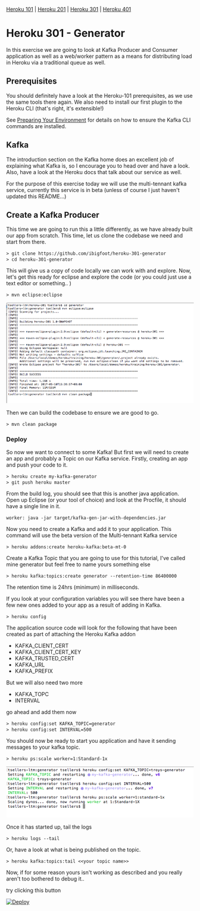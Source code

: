 [Heroku 101](https://github.com/ibigfoot/heroku-101) | [Heroku 201](https://github.com/ibigfoot/heroku-201) | [Heroku 301](https://github.com/ibigfoot/heroku-301) | [Heroku 401](https://github.com/ibigfoot/heroku-401)

# Heroku 301 - Generator

In this exercise we are going to look at Kafka Producer and Consumer application as well as a web/worker pattern as a means for distributing load in Heroku via a traditional queue as well.

## Prerequisites 
You should definitely have a look at the Heroku-101 prerequisites, as we use the same tools there again. 
We also need to install our first plugin to the Heroku CLI (that's right, it's extensible!) 

See [Preparing Your Environment](https://devcenter.heroku.com/articles/kafka-on-heroku#preparing-your-development-environment) for details on how to ensure the Kafka CLI commands are installed. 

## Kafka
The introduction section on the Kafka home does an excellent job of explaining what Kafka is, so I encourage you to head over and have a look. Also, have a look at the Heroku docs that talk about our service as well. 

For the purpose of this exercise today we will use the multi-tennant kafka service, currently this service is in beta (unless of course I just haven't updated this README...) 

## Create a Kafka Producer

This time we are going to run this a little differently, as we have already built our app from scratch. This time, let us clone the codebase we need and start from there.

```
> git clone https://github.com/ibigfoot/heroku-301-generator
> cd heroku-301-generator
```

This will give us a copy of code locally we can work with and explore. 
Now, let's get this ready for eclipse and explore the code (or you could just use a text editor or something.. )

```
> mvn eclipse:eclipse
```

![Build Generator](images/1-buildGenerator.png)

Then we can build the codebase to ensure we are good to go.
```
> mvn clean package
``` 

### Deploy 

So now we want to connect to some Kafka! But first we will need to create an app and probably a Topic on our Kafka service. 
Firstly, creating an app and push your code to it.

```
> heroku create my-kafka-generator
> git push heroku master
```

From the build log, you should see that this is another java application. 
Open up Eclipse (or your tool of choice) and look at the Procfile, it should have a single line in it. 

```
worker: java -jar target/kafka-gen-jar-with-dependencies.jar
```

Now you need to create a Kafka and add it to your application. This command will use the beta version of the Multi-tennant Kafka service

```
> heroku addons:create heroku-kafka:beta-mt-0
```

Create a Kafka Topic that you are going to use for this tutorial, I've called mine generator but feel free to name yours something else
```
> heroku kafka:topics:create generator --retention-time 86400000
```
The retention time is 24hrs (minimum) in milliseconds.

If you look at your configuration variables you will see there have been a few new ones added to your app as a result of adding in Kafka.

```
> heroku config
```

The application source code will look for the following that have been created as part of attaching the Heroku Kafka addon
- KAFKA_CLIENT_CERT
- KAFKA_CLIENT_CERT_KEY
- KAFKA_TRUSTED_CERT
- KAFKA_URL
- KAFKA_PREFIX

But we will also need two more
- KAFKA_TOPC
- INTERVAL

go ahead and add them now

```
> heroku config:set KAFKA_TOPIC=generator
> heroku config:set INTERVAL=500
```

You should now be ready to start you application and have it sending messages to your kafka topic.

```
> heroku ps:scale worker=1:Standard-1x
```

![Config](images/5-addConfig.png)

Once it has started up, tail the logs

```
> heroku logs --tail
```

Or, have a look at what is being published on the topic. 

```
> heroku kafka:topics:tail <<your topic name>>
```

Now, if for some reason yours isn't working as described and you really aren't too bothered to debug it.. 

try clicking this button 

[![Deploy](https://www.herokucdn.com/deploy/button.svg)](https://heroku.com/deploy)